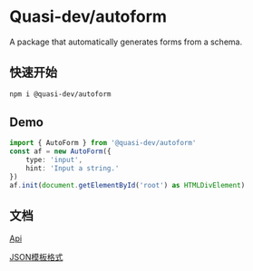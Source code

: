 # Quasi-dev/autoform

A package that automatically generates forms from a schema.

## 快速开始

```bash
npm i @quasi-dev/autoform
```

## Demo

```typescript
import { AutoForm } from '@quasi-dev/autoform'
const af = new AutoForm({
    type: 'input',
    hint: 'Input a string.'
})
af.init(document.getElementById('root') as HTMLDivElement)
```

## 文档

[Api](./doc/api.md)

[JSON模板格式](./doc/template.md)
